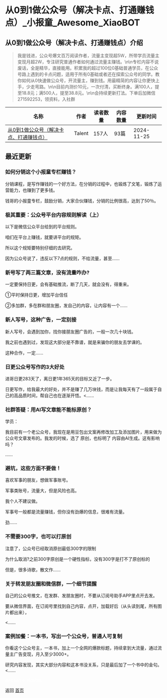 # 从0到1做公众号（解决卡点、打通赚钱点）_小报童_Awesome_XiaoBOT

## 从0到1做公众号（解决卡点、打通赚钱点）介绍
> 我是钱进，公众号爆文百万阅读作者，流量主变现超5W，所带学员流量主变现月超2W，专注研究普通作者如何通过流量主赚钱。\n\n专栏内容不说废话，全是精华，直接能用。积累我的超过100位0基础普通学员，在公众号路上遇到的卡点问题，适用于所有0基础或者还在探索公众号的同学。教你如何从0快速做公众号，开流量主，赚到钱。用最精简的内容让你更快上手，少走弯路。\n\n目前内测价10元，一次付清，买断终身。满100人，提至18.8元；满500人，提至38.8元。\n\n会持续更新打法。下单后加微信  
271592253，领资料，入社群  
  


|名称|作者|读者数量|内容数量|更新时间|
|---|---|---|---|---|
|[从0到1做公众号（解决卡点、打通赚钱点）](https://xiaobot.net/p/gzh696?refer=0b133df9-27dc-423b-8101-639049001c13)|Talent|157人|93篇|2024-11-25|

## 最近更新
### 如何分销这个小报童专栏赚钱？

分销课程，是写作赚钱的一个好方法，在分销的过程中，也锻炼了文笔，锻炼了运营能力，也赚到了更多钱。

钱哥的小报童专栏，鼓励分销，大家合伙赚钱，分销的比例很高，达到了50％。

### 极其重要：公众号平台内容规则解读（上）

以下是微信公众平台给到的平台规则。

咱们在平台上赚钱，就要讲平台的规矩。

所以这个规矩要特别仔细的去研究。

因为公众号说了，违反以下7点的规则，不给流量，甚至......

### 新号写了两三篇文章，没有流量咋办?

一定要保持日更，会有基础推流，断了几天，就会没有，得重来。

①平时保持日更，增加平台信任

②多加群，多在群和朋友圈，发自己的内容，让内容有一个......

### 新人写号，这种广告，一定别接

新人写号，会遇到加你，找你接朋友圈广告的，一般一次几十块钱。

我之前也遇到过，发现这大部分是不靠谱，就是来骗你的朋友去学课的。

这种合作，一定......

### 日更公众号写作的3大好处

进哥日更283天了，离日更1年365天的目标又近了一步。

日更写作，给我最大的好处，并不是赚了几万块钱，而是让我每天有了一段属于自己的高品质时间，帮自己也在逐渐开悟。<......

### 社群答疑：用AI写文章能不能标原创？

学员：

我目前有一个老公众号，我现在是用豆包出文案再修改加工及添加图片，用来做为公众号文章发布的。我发的时候，选了 原创，也标明了 内容由AI生成。这有影响吗？

......

### 避坑，这些方面不要做！

喜欢军事的朋友，想做军事账号。

军事类账号，流量大，但是风险也高。

我个人不建议做。

军事号一般都是流量赚钱，但你没有劲爆的信息，很难有流量。

劲......

### 不需要300字，也可以打原创

注意了，公众号已经取消原创最低300字的限制

为什么取消?之前300字原创是一个硬性指标，没有300字是打不了原创标的

但是，很多诗歌，散文作......

### 关于转发朋友圈和微信群，一个细节提醒

自己的公众号推文，在发群、发朋友圈时，不要从订阅号助手APP里点开去发。

要从微信界面，在订阅号里找到自己内容，点开，加载好后（从头读到尾，所有图片都出来），

<......

### 案例加餐：一本书，写出一个公众号，普通人可复制

你看这个公众号主，一本书，加上一个全网的爆款标题，持续拿到大流量，通过流量主广告变现，月入至少3000+。

研究内容发现，其实大部分内容和这本书没关系，只是最后加了一个书中的金句。<......


<a href="https://github.com/Reno9527/awesome-xiaobot" style="color: white; text-decoration: none;">awesome-xiaobot</a>

返回 [首页](../README.md)
